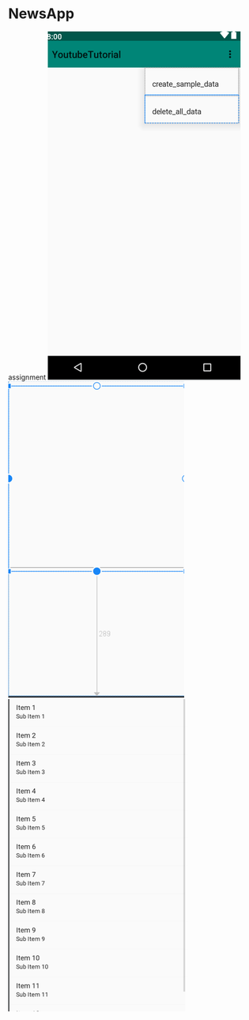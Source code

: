 # NewsApp
assignment
![](https://github.com/Cchukwudi/NewsApp/blob/master/Capture2.PNG)
![](https://github.com/Cchukwudi/NewsApp/blob/master/Capture%203.PNG)
![](https://github.com/Cchukwudi/NewsApp/blob/master/Capture.PNG)
